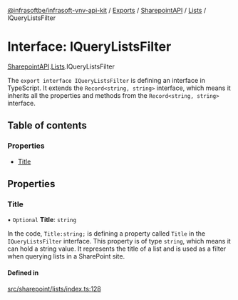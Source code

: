 [@infrasoftbe/infrasoft-vnv-api-kit](../README.md) / [Exports](../modules.md) / [SharepointAPI](../modules/SharepointAPI.md) / [Lists](../modules/SharepointAPI.Lists.md) / IQueryListsFilter

# Interface: IQueryListsFilter

[SharepointAPI](../modules/SharepointAPI.md).[Lists](../modules/SharepointAPI.Lists.md).IQueryListsFilter

The `export interface IQueryListsFilter` is defining an interface in TypeScript. It extends the
`Record<string, string>` interface, which means it inherits all the properties and methods from the
`Record<string, string>` interface.

## Table of contents

### Properties

- [Title](SharepointAPI.Lists.IQueryListsFilter.md#title)

## Properties

### Title

• `Optional` **Title**: `string`

In the code, `Title:string;` is defining a property called `Title` in the `IQueryListsFilter`
interface. This property is of type `string`, which means it can hold a string value. It
represents the title of a list and is used as a filter when querying lists in a SharePoint site.

#### Defined in

[src/sharepoint/lists/index.ts:128](https://github.com/infrasoftbe/Infrasoft-vnv-api-kit/blob/783d42b/src/sharepoint/lists/index.ts#L128)
